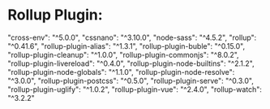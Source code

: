 # Rollup Plugin:

"cross-env": "^5.0.0",
"cssnano": "^3.10.0",
"node-sass": "^4.5.2",
"rollup": "^0.41.6",
"rollup-plugin-alias": "^1.3.1",
"rollup-plugin-buble": "^0.15.0",
"rollup-plugin-cleanup": "^1.0.0",
"rollup-plugin-commonjs": "^8.0.2",
"rollup-plugin-livereload": "^0.4.0",
"rollup-plugin-node-builtins": "^2.1.2",
"rollup-plugin-node-globals": "^1.1.0",
"rollup-plugin-node-resolve": "^3.0.0",
"rollup-plugin-postcss": "^0.5.0",
"rollup-plugin-serve": "^0.3.0",
"rollup-plugin-uglify": "^1.0.2",
"rollup-plugin-vue": "^2.4.0",
"rollup-watch": "^3.2.2"

